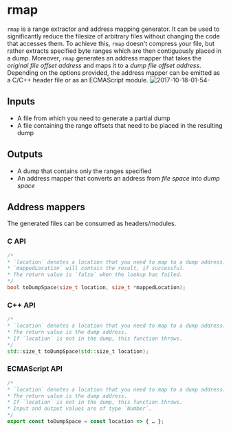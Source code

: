 # rmap
`rmap` is a range extractor and address mapping generator. It can be used to significantly reduce the filesize of arbitrary files without changing the code that accesses them. To achieve this, `rmap` doesn't compress your file, but rather extracts specified byte ranges which are then contiguously placed in a dump. Moreover, `rmap` generates an address mapper that takes the *original file offset address* and maps it to a *dump file offset address*. Depending on the options provided, the address mapper can be emitted as a C/C++ header file or as an ECMAScript module.
![2017-10-18-01-54-](https://user-images.githubusercontent.com/4442505/31694914-4e943210-b3a7-11e7-98cf-773e420fb13d.png)
## Inputs
- A file from which you need to generate a partial dump
- A file containing the range offsets that need to be placed in the resulting dump
## Outputs
- A dump that contains only the ranges specified
- An address mapper that converts an address from *file space* into *dump space*

## Address mappers
The generated files can be consumed as headers/modules.
### C API
```c
/*
* `location` denotes a location that you need to map to a dump address.
* `mappedLocation` will contain the result, if successful.
* The return value is `false` when the lookup has failed.
*/
bool toDumpSpace(size_t location, size_t *mappedLocation);
```
### C++ API
```c++
/*
* `location` denotes a location that you need to map to a dump address.
* The return value is the dump address.
* If `location` is not in the dump, this function throws.
*/
std::size_t toDumpSpace(std::size_t location);
```
### ECMAScript API
```js
/*
* `location` denotes a location that you need to map to a dump address.
* The return value is the dump address.
* If `location` is not in the dump, this function throws.
* Input and output values are of type `Number`.
*/
export const toDumpSpace = const location => { … };
```